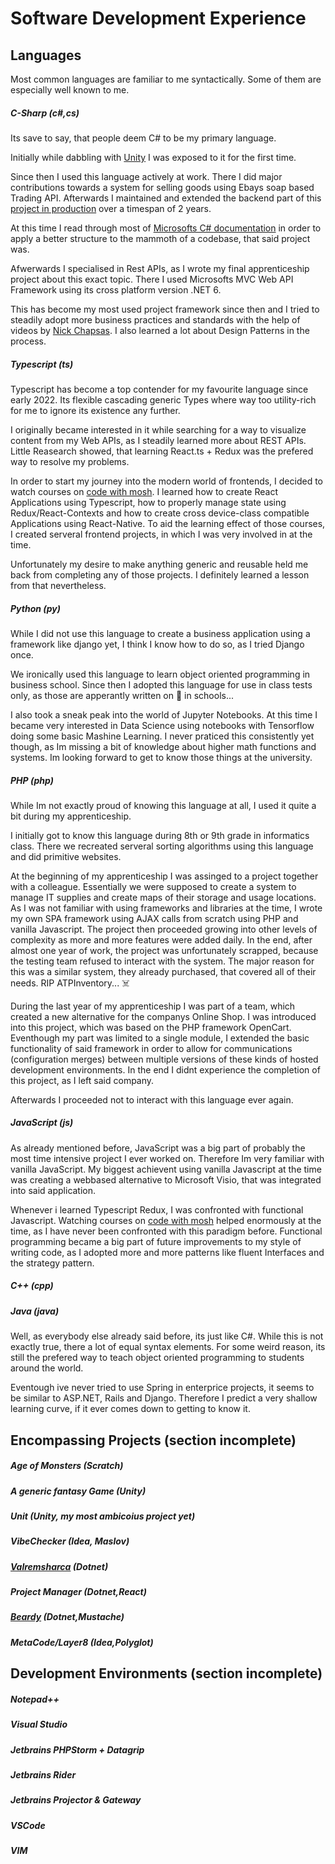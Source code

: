 # Software Development Experience

## Languages

Most common languages are familiar to me syntactically. Some of them are especially well known to me.

##### C-Sharp (c#,cs)

Its save to say, that people deem C# to be my primary language.

Initially while dabbling with [Unity](https://unity.com/) I was exposed to it for the first time.

Since then I used this language actively at work. There I did major contributions towards a system for selling goods using Ebays soap based Trading API. Afterwards I maintained and extended the backend part of this [project in production](https://www.ebay.de/str/derersatzteileprofi) over a timespan of 2 years.

At this time I read through most of [Microsofts C# documentation](https://learn.microsoft.com/sk-sk/dotnet/csharp/) in order to apply a better structure to the mammoth of a codebase, that said project was.

Afwerwards I specialised in Rest APIs, as I wrote my final apprenticeship project about this exact topic. There I used Microsofts MVC Web API Framework using its cross platform version .NET 6.

This has become my most used project framework since then and I tried to steadily adopt more business practices and standards with the help of videos by [Nick Chapsas](https://nickchapsas.com/). I also learned a lot about Design Patterns in the process.

##### Typescript (ts)

Typescript has become a top contender for my favourite language since early 2022. Its flexible cascading generic Types where way too utility-rich for me to ignore its existence any further.

I originally became interested in it while searching for a way to visualize content from my Web APIs, as I steadily learned more about REST APIs. Little Reasearch showed, that learning React.ts + Redux was the prefered way to resolve my problems.

In order to start my journey into the modern world of frontends, I decided to watch courses on [code with mosh](https://codewithmosh.com/). I learned how to create React Applications using Typescript, how to properly manage state using Redux/React-Contexts and how to create cross device-class compatible Applications using React-Native. To aid the learning effect of those courses, I created serveral frontend projects, in which I was very involved in at the time.

Unfortunately my desire to make anything generic and reusable held me back from completing any of those projects. I definitely learned a lesson from that nevertheless.

##### Python (py)

While I did not use this language to create a business application using a framework like django yet, I think I know how to do so, as I tried Django once.

We ironically used this language to learn object oriented programming in business school. Since then I adopted this language for use in class tests only, as those are apperantly written on 📄 in schools...

I also took a sneak peak into the world of Jupyter Notebooks. At this time I became very interested in Data Science using notebooks with Tensorflow doing some basic Mashine Learning. I never praticed this consistently yet though, as Im missing a bit of knowledge about higher math functions and systems. Im looking forward to get to know those things at the university.

##### PHP (php)

While Im not exactly proud of knowing this language at all, I used it quite a bit during my apprenticeship.

I initially got to know this language during 8th or 9th grade in informatics class. There we recreated serveral sorting algorithms using this language and did primitive websites.

At the beginning of my apprenticeship I was assinged to a project together with a colleague. Essentially we were supposed to create a system to manage IT supplies and create maps of their storage and usage locations. As I was not familiar with using frameworks and libraries at the time, I wrote my own SPA framework using AJAX calls from scratch using PHP and vanilla Javascript. The project then proceeded growing into other levels of complexity as more and more features were added daily. In the end, after almost one year of work, the project was unfortunately scrapped, because the testing team refused to interact with the system. The major reason for this was a similar system, they already purchased, that covered all of their needs. RIP ATPInventory... ☠️

During the last year of my apprenticeship I was part of a team, which created a new alternative for the companys Online Shop. I was introduced into this project, which was based on the PHP framework OpenCart. Eventhough my part was limited to a single module, I extended the basic functionality of said framework in order to allow for communications (configuration merges) between multiple versions of these kinds of hosted development environments. In the end I didnt experience the completion of this project, as I left said company.

Afterwards I proceeded not to interact with this language ever again.

##### JavaScript (js)

As already mentioned before, JavaScript was a big part of probably the most time intensive project I ever worked on. Therefore Im very familiar with vanilla JavaScript. My biggest achievent using vanilla Javascript at the time was creating a webbased alternative to Microsoft Visio, that was integrated into said application.

Whenever i learned Typescript Redux, I was confronted with functional Javascript. Watching courses on [code with mosh](https://codewithmosh.com/) helped enormously at the time, as I have never been confronted with this paradigm before. Functional programming became a big part of future improvements to my style of writing code, as I adopted more and more patterns like fluent Interfaces and the strategy pattern.

##### C++ (cpp)

##### Java (java)

Well, as everybody else already said before, its just like C#. While this is not exactly true, there a lot of equal syntax elements. For some weird reason, its still the prefered way to teach object oriented programming to students around the world.

Eventough ive never tried to use Spring in enterprice projects, it seems to be similar to ASP.NET, Rails and Django. Therefore I predict a very shallow learning curve, if it ever comes down to getting to know it.

## Encompassing Projects (section incomplete)

##### Age of Monsters (Scratch)

##### A generic fantasy Game (Unity)

##### Unit (Unity, my most ambicoius project yet)

##### VibeChecker (Idea, Maslov)

##### [Valremsharca](https://github.com/themassiveone/valremsharca) (Dotnet)

##### Project Manager (Dotnet,React)

##### [Beardy](https://github.com/themassiveone/beardy) (Dotnet,Mustache)

##### MetaCode/Layer8 (Idea,Polyglot)



## Development Environments (section incomplete)

##### Notepad++

##### Visual Studio

##### Jetbrains PHPStorm + Datagrip

##### Jetbrains Rider

##### Jetbrains Projector & Gateway

##### VSCode

##### VIM
